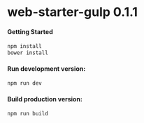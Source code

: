 # web-starter-gulp 0.1.1 

#### Getting Started

```bash
npm install
bower install
```

#### Run development version:

```bash
npm run dev
```

#### Build production version:

```bash
npm run build
```
